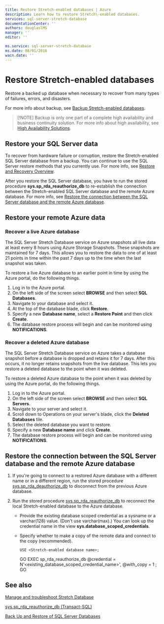 ```yaml
---
title: Restore Stretch-enabled databases | Azure
description: Learn how to restore Stretch\-enabled databases.
services: sql-server-stretch-database
documentationCenter: ''
authors: douglaslMS
manager: ''
editor: ''

ms.service: sql-server-stretch-database
ms.date: 08/01/2016
wacn.date: ''
---
```


# Restore Stretch-enabled databases

Restore a backed up database when necessary to recover from many types of failures, errors, and disasters.

For more info about backup, see [Backup Stretch-enabled databases](./sql-server-stretch-database-backup.md).

>   [!NOTE]
> Backup is only one part of a complete high availability and business continuity solution. For more info about high availability, see [High Availability Solutions](https://msdn.microsoft.com/library/ms190202.aspx).

## Restore your SQL Server data
To recover from hardware failure or corruption, restore the Stretch\-enabled SQL Server database from a backup. You can continue to use the SQL Server restore methods that you currently use. For more info, see [Restore and Recovery Overview](https://msdn.microsoft.com/library/ms191253.aspx).

After you restore the SQL Server database, you have to run the stored procedure **sys.sp_rda_reauthorize_db** to re-establish the connection between the Stretch\-enabled SQL Server database and the remote Azure database. For more info, see [Restore the connection between the SQL Server database and the remote Azure database](#restore-the-connection-between-the-sql-server-database-and-the-remote-azure-database).

## Restore your remote Azure data

### Recover a live Azure database
The SQL Server Stretch Database service on Azure snapshots all live data at least every 8 hours using Azure Storage Snapshots. These snapshots are maintained for 7 days. This allows you to restore the data to one of at least 21 points in time within the past 7 days up to the time when the last snapshot was taken.

To restore a live Azure database to an earlier point in time by using the Azure portal, do the following things.

1. Log in to the Azure portal.
2. On the left side of the screen select **BROWSE** and then select **SQL Databases**.
3. Navigate to your database and select it.
4. At the top of the database blade, click **Restore**.
5. Specify a new **Database name**, select a **Restore Point** and then click **Create**.
6. The database restore process will begin and can be monitored using **NOTIFICATIONS**.

### Recover a deleted Azure database
The SQL Server Stretch Database service on Azure takes a database snapshot before a database is dropped and retains it for 7 days. After this occurs, it no longer retains snapshots from the live database. This lets you restore a deleted database to the point when it was deleted.

To restore a deleted Azure database to the point when it was deleted by using the Azure portal, do the following things.

1. Log in to the Azure portal.
2. On the left side of the screen select **BROWSE** and then select **SQL Servers**.
3. Navigate to your server and select it.
4. Scroll down to Operations on your server's blade, click the **Deleted Databases** tile.
5. Select the deleted database you want to restore.
5. Specify a new **Database name** and click **Create**.
6. The database restore process will begin and can be monitored using **NOTIFICATIONS**.

## Restore the connection between the SQL Server database and the remote Azure database

1.  If you're going to connect to a restored Azure database with a different name or in a different region, run the stored procedure [sys.sp_rda_deauthorize_db](https://msdn.microsoft.com/library/mt703716.aspx) to disconnect from the previous Azure database.  

2.  Run the stored procedure [sys.sp_rda_reauthorize_db](https://msdn.microsoft.com/library/mt131016.aspx) to reconnect the local Stretch\-enabled database to the Azure database.  

    -   Provide the existing database scoped credential as a sysname or a varchar\(128\) value. \(Don't use varchar\(max\).\) You can look up the credential name in the view **sys.database\_scoped\_credentials**.  

    -   Specify whether to make a copy of the remote data and connect to the copy (recommended).  

        ```
        USE <Stretch-enabled database name>;
        ```
        GO
        EXEC sp_rda_reauthorize_db
            @credential = N'<existing_database_scoped_credential_name>',
            @with_copy = 1 ;  
        GO

## See also

[Manage and troubleshoot Stretch Database](./sql-server-stretch-database-manage.md)

[sys.sp_rda_reauthorize_db (Transact-SQL)](https://msdn.microsoft.com/zh-cn/library/mt131016.aspx)

[Back Up and Restore of SQL Server Databases](https://msdn.microsoft.com/zh-cn/library/ms187048.aspx)